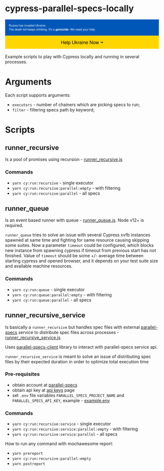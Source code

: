 # cypress-parallel-specs-locally

[![SWUbanner](https://raw.githubusercontent.com/vshymanskyy/StandWithUkraine/main/banner2-direct.svg)](https://vshymanskyy.github.io/StandWithUkraine/)

Example scripts to play with Cypress locally and running in several processes.

# Arguments

Each script supports arguments:

-   `executors` - number of chainers which are picking specs to run;
-   `filter` - filtering specs path by keyword;

# Scripts

## runner_recursive

Is a pool of promises using recursion - [runner_recursive.js](cypress/scripts/runner_recursive.js)

### Commands

-   `yarn cy:run:recursive` - single executor
-   `yarn cy:run:recursive:parallel:empty` - with filtering
-   `yarn cy:run:recursive:parallel` - all specs

## runner_queue

Is an event based runner with queue - [runner_queue.js](cypress/scripts/runner_queue.js). Node v12+ is required.

`runner_queue` tries to solve an issue with several Cypress xvfb instances spawned at same time and fighting for same resource causing skipping some suites. Now a parameter `timeout` could be configured, which blocks new instance from spawning cypress if timeout from previous start has not finished. Value of `timeout` should be some +/- average time between starting cypress and opened browser, and it depends on your test suite size and available machine resources.

### Commands

-   `yarn cy:run:queue` - single executor
-   `yarn cy:run:queue:parallel:empty` - with filtering
-   `yarn cy:run:queue:parallel` - all specs

## runner_recursive_service

Is basically a `runner_recursive` but handles spec files with external [parallel-specs](https://github.com/Shelex/parallel-specs) service to distribute spec files across processes - [runner_recursive_service.js](cypress/scripts/runner_recursive_service.js)

Uses [parallel-specs-client](https://github.com/Shelex/parallel-specs-client) library to interact with parallel-specs service api.

`runner_recursive_service` is meant to solve an issue of distributing spec files by their expected duration in order to optimize total execution time

### Pre-requisites

-   obtain account at [parallel-specs](https://parallel-specs.shelex.dev/)
-   obtain api key at [api keys](https://parallel-specs.shelex.dev/apiKeys) page
-   set `.env` file variables `PARALLEL_SPECS_PROJECT_NAME` and `PARALLEL_SPECS_API_KEY`, example - [example.env](example.env)

### Commands

-   `yarn cy:run:recursive:service` - single executor
-   `yarn cy:run:recursive:service:parallel:empty` - with filtering
-   `yarn cy:run:recursive:service:parallel` - all specs

How to run any command with mochawesome report:

-   `yarn prereport`
-   `yarn cy:run:recursive:parallel:empty`
-   `yarn postreport`
